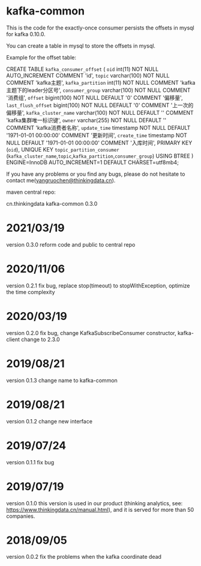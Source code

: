 # kafka-common

This is the code for the exactly-once consumer persists the offsets in mysql for kafka 0.10.0.

You can create a table in mysql to store the offsets in mysql.

Example for the offset table:

CREATE TABLE `kafka_consumer_offset` (
  `oid` int(11) NOT NULL AUTO_INCREMENT COMMENT 'id',
  `topic` varchar(100) NOT NULL COMMENT 'kafka主题',
  `kafka_partition` int(11) NOT NULL COMMENT 'kafka主题下的leader分区号',
  `consumer_group` varchar(100) NOT NULL COMMENT '消费组',
  `offset` bigint(100) NOT NULL DEFAULT '0' COMMENT '偏移量',
  `last_flush_offset` bigint(100) NOT NULL DEFAULT '0' COMMENT '上一次的偏移量',
  `kafka_cluster_name` varchar(100) NOT NULL DEFAULT '' COMMENT 'kafka集群唯一标识键',
  `owner` varchar(255) NOT NULL DEFAULT '' COMMENT 'kafka消费者名称',
  `update_time` timestamp NOT NULL DEFAULT '1971-01-01 00:00:00' COMMENT '更新时间',
  `create_time` timestamp NOT NULL DEFAULT '1971-01-01 00:00:00' COMMENT '入库时间',
  PRIMARY KEY (`oid`),
  UNIQUE KEY `topic_partition_consumer` (`kafka_cluster_name`,`topic`,`kafka_partition`,`consumer_group`) USING BTREE
) ENGINE=InnoDB AUTO_INCREMENT=1 DEFAULT CHARSET=utf8mb4;


If you have any problems or you find any bugs, please do not hesitate to contact me(yangruochen@thinkingdata.cn).

maven central repo:

<dependency>
  <groupId>cn.thinkingdata</groupId>
  <artifactId>kafka-common</artifactId>
  <version>0.3.0</version>
</dependency>

# 2021/03/19
version 0.3.0 reform code and public to central repo

# 2020/11/06
version 0.2.1 fix bug, replace stop(timeout) to stopWithException, optimize the time complexity

# 2020/03/19
version 0.2.0 fix bug, change KafkaSubscribeConsumer constructor, kafka-client change to 2.3.0

# 2019/08/21
version 0.1.3 change name to kafka-common

# 2019/08/21
version 0.1.2 change new interface

# 2019/07/24
version 0.1.1 fix bug

# 2019/07/19
version 0.1.0 this version is used in our product (thinking analytics, see: https://www.thinkingdata.cn/manual.html), and it is served for more than 50 companies.

# 2018/09/05
version 0.0.2 fix the problems when the kafka coordinate dead
